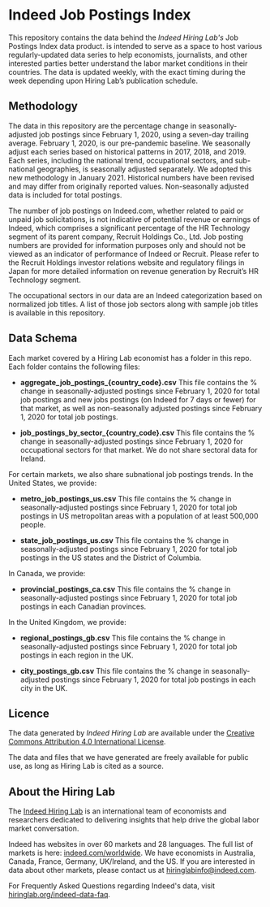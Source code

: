 # Indeed Job Postings Index

This repository contains the data behind the *Indeed Hiring Lab's* Job Postings Index data product. is intended to serve as a space to host various regularly-updated data series to help economists, journalists, and other interested parties better understand the labor market conditions in their countries. The data is updated weekly, with the exact timing during the week depending upon Hiring Lab’s publication schedule.

## Methodology

The data in this repository are the percentage change in seasonally-adjusted job postings since February 1, 2020, using a seven-day trailing average. February 1, 2020, is our pre-pandemic baseline. We seasonally adjust each series based on historical patterns in 2017, 2018, and 2019. Each series, including the national trend, occupational sectors, and sub-national geographies, is seasonally adjusted separately. We adopted this new methodology in January 2021. Historical numbers have been revised and may differ from originally reported values. Non-seasonally adjusted data is included for total postings.

The number of job postings on Indeed.com, whether related to paid or unpaid job solicitations, is not indicative of potential revenue or earnings of Indeed, which comprises a significant percentage of the HR Technology segment of its parent company, Recruit Holdings Co., Ltd. Job posting numbers are provided for information purposes only and should not be viewed as an indicator of performance of Indeed or Recruit. Please refer to the Recruit Holdings investor relations website and regulatory filings in Japan for more detailed information on revenue generation by Recruit’s HR Technology segment.

The occupational sectors in our data are an Indeed categorization based on normalized job titles. A list of those job sectors along with sample job titles is available in this repository.

## Data Schema

Each market covered by a Hiring Lab economist has a folder in this repo. Each folder contains the following files:

* **aggregate_job_postings_{country_code}.csv**
This file contains the % change in seasonally-adjusted postings since February 1, 2020 for total job postings and new jobs postings (on Indeed for 7 days or fewer) for that market, as well as non-seasonally adjusted postings since February 1, 2020 for total job postings.

* **job_postings_by_sector_{country_code}.csv**
This file contains the % change in seasonally-adjusted postings since February 1, 2020 for occupational sectors for that market. We do not share sectoral data for Ireland.

For certain markets, we also share subnational job postings trends. In the United States, we provide:

* **metro_job_postings_us.csv**
This file contains the % change in seasonally-adjusted postings since February 1, 2020 for total job postings in US metropolitan areas with a population of at least 500,000 people.

* **state_job_postings_us.csv**
This file contains the % change in seasonally-adjusted postings since February 1, 2020 for total job postings in the US states and the District of Columbia.

In Canada, we provide:

* **provincial_postings_ca.csv**
This file contains the % change in seasonally-adjusted postings since February 1, 2020 for total job postings in each Canadian provinces.

In the United Kingdom, we provide:

* **regional_postings_gb.csv**
This file contains the % change in seasonally-adjusted postings since February 1, 2020 for total job postings in each region in the UK. 

* **city_postings_gb.csv**
This file contains the % change in seasonally-adjusted postings since February 1, 2020 for total job postings in each city in the UK. 

## Licence

The data generated by *Indeed Hiring Lab* are available under the [Creative Commons Attribution 4.0 International License](https://creativecommons.org/licenses/by/4.0/).

The data and files that we have generated are freely available for public use, as long as Hiring Lab is cited as a source.

## About the Hiring Lab

The [Indeed Hiring Lab](http://hiringlab.org) is an international team of economists and researchers dedicated to delivering insights that help drive the global labor market conversation.

Indeed has websites in over 60 markets and 28 languages.  The full list of markets is here: [indeed.com/worldwide](https://www.indeed.com/worldwide).  We have economists in Australia, Canada, France, Germany, UK/Ireland, and the US. If you are interested in data about other markets, please contact us at hiringlabinfo@indeed.com.

For Frequently Asked Questions regarding Indeed's data, visit [hiringlab.org/indeed-data-faq](https://www.hiringlab.org/indeed-data-faq/).
